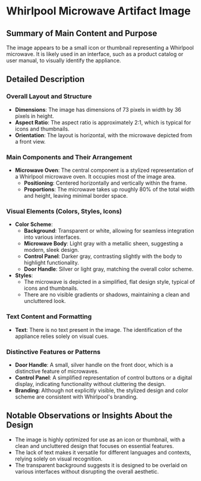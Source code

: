 # Whirlpool Microwave Artifact Image

## Summary of Main Content and Purpose
The image appears to be a small icon or thumbnail representing a Whirlpool microwave. It is likely used in an interface, such as a product catalog or user manual, to visually identify the appliance.

## Detailed Description

### Overall Layout and Structure
- **Dimensions**: The image has dimensions of 73 pixels in width by 36 pixels in height.
- **Aspect Ratio**: The aspect ratio is approximately 2:1, which is typical for icons and thumbnails.
- **Orientation**: The layout is horizontal, with the microwave depicted from a front view.

### Main Components and Their Arrangement
- **Microwave Oven**: The central component is a stylized representation of a Whirlpool microwave oven. It occupies most of the image area.
  - **Positioning**: Centered horizontally and vertically within the frame.
  - **Proportions**: The microwave takes up roughly 80% of the total width and height, leaving minimal border space.

### Visual Elements (Colors, Styles, Icons)
- **Color Scheme**:
  - **Background**: Transparent or white, allowing for seamless integration into various interfaces.
  - **Microwave Body**: Light gray with a metallic sheen, suggesting a modern, sleek design.
  - **Control Panel**: Darker gray, contrasting slightly with the body to highlight functionality.
  - **Door Handle**: Silver or light gray, matching the overall color scheme.
- **Styles**:
  - The microwave is depicted in a simplified, flat design style, typical of icons and thumbnails.
  - There are no visible gradients or shadows, maintaining a clean and uncluttered look.

### Text Content and Formatting
- **Text**: There is no text present in the image. The identification of the appliance relies solely on visual cues.

### Distinctive Features or Patterns
- **Door Handle**: A small, silver handle on the front door, which is a distinctive feature of microwaves.
- **Control Panel**: A simplified representation of control buttons or a digital display, indicating functionality without cluttering the design.
- **Branding**: Although not explicitly visible, the stylized design and color scheme are consistent with Whirlpool's branding.

## Notable Observations or Insights About the Design
- The image is highly optimized for use as an icon or thumbnail, with a clean and uncluttered design that focuses on essential features.
- The lack of text makes it versatile for different languages and contexts, relying solely on visual recognition.
- The transparent background suggests it is designed to be overlaid on various interfaces without disrupting the overall aesthetic.